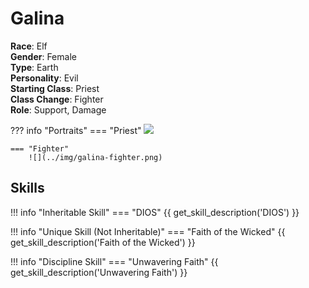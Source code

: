 # Galina

**Race**: Elf  
**Gender**: Female  
**Type**: Earth  
**Personality**: Evil  
**Starting Class**: Priest  
**Class Change**: Fighter  
**Role**: Support, Damage

??? info "Portraits"
    === "Priest"
        ![](../img/galina-priest.png)

    === "Fighter"
        ![](../img/galina-fighter.png)

## Skills

!!! info "Inheritable Skill"
    === "DIOS"
        {{ get_skill_description('DIOS') }}
        
!!! info "Unique Skill (Not Inheritable)"
    === "Faith of the Wicked"
        {{ get_skill_description('Faith of the Wicked') }}
        
!!! info "Discipline Skill"
    === "Unwavering Faith"
        {{ get_skill_description('Unwavering Faith') }}
